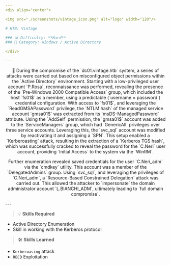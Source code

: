 ```yaml
---
<div align="center">

<img src="./screenshots/vintage_icon.png" alt="logo" width="120"/>

# HTB: Vintage

### 📊 Difficulty: **Hard**
### 📁 Category: Windows / Active Directory

</div>

---
```


<p align="center">
🔎 During the compromise of the `dc01.vintage.htb` system, a series of attacks were carried out based on misconfigured object permissions within the `Active Directory` environment. Starting with a low-privileged user account `P.Rosa`, reconnaissance was performed, revealing the presence of the `Pre-Windows 2000 Compatible Access` group, which included the host `fs01$` as a member, using a predictable (`username = password`) credential configuration. With access to `fs01$`, and leveraging the `ReadGMSAPassword` privilege, the `NTLM hash` of the managed service account `gmsa01$` was extracted from its `msDS-ManagedPassword` attribute. Using the `AddSelf` permission, the `gmsa01$` account was added to the `ServiceManagers` group, which had `GenericAll` privileges over three service accounts. Leveraging this, the `svc_sql` account was modified by reactivating it and assigning a `SPN`. This setup enabled a `Kerberoasting` attack, resulting in the extraction of a `Kerberos TGS hash`, which was successfully cracked to reveal the password for the `C.Neri` user account, providing `Initial Access` to the system via the `WinRM`.
</p>

<p align="center">
Further enumeration revealed saved credentials for the user `C.Neri_adm` via the `cmdkey` utility. This account was a member of the `DelegatedAdmins` group. Using `svc_sql`, and leveraging the privileges of `C.Neri_adm`, a `Resource-Based Constrained Delegation` attack was carried out. This allowed the attacker to `impersonate` the domain administrator account `L.BIANCHI_ADM`, ultimately leading to `full domain compromise`.
</p>
---

> 💡 **Skills Required**
- Active Directory Enumeration
- Skill in working with the Kerberos protocol

> 🛠️ **Skills Learned**
- `Kerberoasing` attack
- `RBCD` Exploitation
